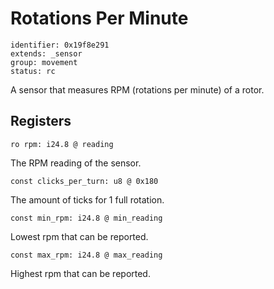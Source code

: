# Rotations Per Minute

    identifier: 0x19f8e291
    extends: _sensor
    group: movement
    status: rc

A sensor that measures RPM (rotations per minute) of a rotor.

## Registers

    ro rpm: i24.8 @ reading

The RPM reading of the sensor.

    const clicks_per_turn: u8 @ 0x180
    
The amount of ticks for 1 full rotation.

    const min_rpm: i24.8 @ min_reading

Lowest rpm that can be reported.

    const max_rpm: i24.8 @ max_reading

Highest rpm that can be reported.

